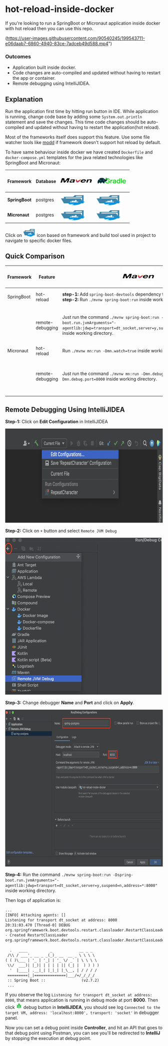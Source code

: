 # hot-reload-inside-docker

If you're looking to run a SpringBoot or Micronaut application inside docker with hot reload then
you can use this repo.

(https://user-images.githubusercontent.com/90540245/199543711-e06daab7-6860-4940-83ce-7adceb49d588.mp4")

### Outcomes

- Application built inside docker.
- Code changes are auto-compiled and updated without having to restart the app or container.
- Remote debugging using IntelliJIDEA.

## Explanation

Run the application first time by hitting run button in IDE. While application is running, change
code base by adding some `System.out.println` statement and save the changes. This time code changes
should be auto-compiled and updated without having to restart the application(hot reload).

Most of the frameworks itself does support this feature. Use some file watcher tools
like [modd](https://github.com/cortesi/modd) if framework doesn't support hot reload by default.

To have same behaviour inside docker we have created `Dockerfile` and `docker-compose.yml` templates
for the java related technologies like SpringBoot and Micronaut:

| Framework      | Database | <img src="./resources/maven-icon.svg" alt="maven" width="100" height="60">                                  | <img src="./resources/gradle-icon.svg" alt="maven" width="100" height="45"> |
|----------------|----------|-------------------------------------------------------------------------------------------------------------|-------|
| __SpringBoot__ | postgres | [<img src="./resources/folder_type_docker.svg" alt="folder" width="80" height="40"/>](./spring-postgres)    |[<img src="./resources/folder_type_docker.svg" alt="folder" width="80" height="40"/>](./spring-postgres)|
| __Micronaut__  | postgres | [<img src="./resources/folder_type_docker.svg" alt="folder" width="80" height="40"/>](./micronaut-postgres) | [<img src="./resources/folder_type_docker.svg" alt="folder" width="80" height="40"/>](./micronaut-postgres)|

Click on <img src="./resources/folder_type_docker.svg" alt="folder" width="40" height="30"/> icon
based on framework and build tool used in project to navigate to specific docker files.

## Quick Comparison

| Framework |Feature | <img src="./resources/maven-icon.svg" alt="maven" width="100" height="60">                                                   |<img src="./resources/gradle-icon.svg" alt="maven" width="100" height="45">|
|----------|-----|------------------------------------------------------------------------------------------------------------------------------|-----|
| SpringBoot |hot-reload| __step-1:__ Add `spring-boot-devtools` dependency to `pom.xml`. </br> __step-2:__ Run `./mvnw spring-boot:run` inside working directory. | __step-1:__ Add `org.springframework.boot:spring-boot-devtools` dependency to `build.gradle`. </br> __step-2__: Run `./gradlew bootRun` inside working directory.|
|          |remote-debugging| Just run the command `./mvnw spring-boot:run -Dspring-boot.run.jvmArguments="-agentlib:jdwp=transport=dt_socket,server=y,suspend=n,address=*:8000"` inside working directory. | __step-1:__ Add task </br>`bootRun { jvmArgs=["-agentlib:jdwp=transport=dt_socket,server=y,suspend=n,address=*:8000"] }`</br> to `build.gradle`</br></br> __step-2__: Run `./gradlew bootRun` inside working directory.|
|Micronaut|hot-reload| Run `./mvnw mn:run -Dmn.watch=true` inside working directory                                                                 | Run `./gradlew run -t` inside working directory, Here `-t` enables continious build.|
|          |remote-debugging| Just run the command `./mvnw mn:run -Dmn.debug -Dmn.debug.host=* -Dmn.debug.port=8000` inside working directory.| __step-1:__ Add task </br>`run { jvmArgs=["-agentlib:jdwp=transport=dt_socket,server=y,suspend=n,address=*:8000"] }`</br> to `build.gradle`</br></br> __step-2__: Run `./gradlew run -t` inside working directory.

## Remote Debugging Using IntelliJIDEA

__Step-1:__ Click on __Edit Configuration__ in IntelliJIDEA

<img src="./resources/remote-debug-1.png" width="800" height="300">

__Step-2:__ Click on `+` button and select `Remote JVM Debug`

<img src="./resources/remote-debug-2.png" width="500" height="500">

__Step-3:__ Change debugger __Name__ and __Port__ and click on __Apply__.

<img src="./resources/remote-debug-3.png" width="800" height="500">

__Step-4:__ Run the
command `./mvnw spring-boot:run -Dspring-boot.run.jvmArguments="-agentlib:jdwp=transport=dt_socket,server=y,suspend=n,address=*:8000"`
inside
working directory.

Then logs of application is:

```
...
[INFO] Attaching agents: []
Listening for transport dt_socket at address: 8000
20:31:03.470 [Thread-0] DEBUG org.springframework.boot.devtools.restart.classloader.RestartClassLoader - Created RestartClassLoader org.springframework.boot.devtools.restart.classloader.RestartClassLoader@14b1ba40

  .   ____          _            __ _ _
 /\\ / ___'_ __ _ _(_)_ __  __ _ \ \ \ \
( ( )\___ | '_ | '_| | '_ \/ _` | \ \ \ \
 \\/  ___)| |_)| | | | | || (_| |  ) ) ) )
  '  |____| .__|_| |_|_| |_\__, | / / / /
 =========|_|==============|___/=/_/_/_/
 :: Spring Boot ::                (v2.7.2)
 ...
```

If you observe the log `Listening for transport dt_socket at address: 8000`, that means application
is running in debug mode at port __8000__. Then
click <img src="./resources/debugger.png" width="20" height="20" alt="debugger button"/> debug
button in __IntelliJIDEA__, you should see
log `Connected to the target VM, address: 'localhost:8000', transport: 'socket'` in debugger panel.

Now you can set a debug point inside __Controller__, and hit an API that goes to that debug
point using Postman, you can see you'll be redirected to __IntelliJ__ by stopping the execution at
debug point.
